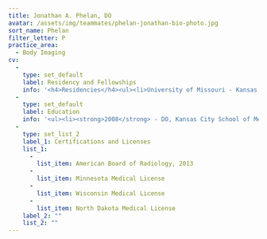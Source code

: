 ```yaml
---
title: Jonathan A. Phelan, DO
avatar: /assets/img/teammates/phelan-jonathan-bio-photo.jpg
sort_name: Phelan
filter_letter: P
practice_area:
  - Body Imaging
cv:
  - 
    type: set_default
    label: Residency and Fellowships
    info: '<h4>Residencies</h4><ul><li>University of Missouri - Kansas City School of Medicine, Kansas City, MO, 2008-2013</li></ul><h4>Fellowships</h4><ul><li>University of Colorado / National Jewish Health, Aurora, CO, 2013-2014</li></ul>'
  - 
    type: set_default
    label: Education
    info: '<ul><li><strong>2008</strong> - DO, Kansas City School of Medicine and Bioscience, Kansas City, MO</li><li><strong>2004</strong> - BS, Newman University, Wichita, KS</li></ul>'
  - 
    type: set_list_2
    label_1: Certifications and Licenses
    list_1:
      - 
        list_item: American Board of Radiology, 2013
      - 
        list_item: Minnesota Medical License
      - 
        list_item: Wisconsin Medical License
      - 
        list_item: North Dakota Medical License
    label_2: ""
    list_2: ""
---
```

